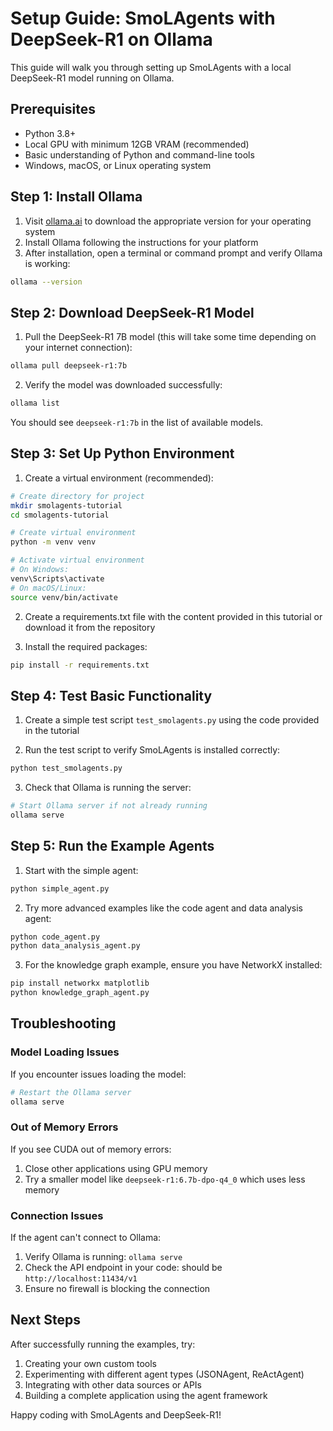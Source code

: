 # Setup Guide: SmoLAgents with DeepSeek-R1 on Ollama

This guide will walk you through setting up SmoLAgents with a local DeepSeek-R1 model running on Ollama.

## Prerequisites

- Python 3.8+
- Local GPU with minimum 12GB VRAM (recommended)
- Basic understanding of Python and command-line tools
- Windows, macOS, or Linux operating system

## Step 1: Install Ollama

1. Visit [ollama.ai](https://ollama.ai/) to download the appropriate version for your operating system
2. Install Ollama following the instructions for your platform
3. After installation, open a terminal or command prompt and verify Ollama is working:

```bash
ollama --version
```

## Step 2: Download DeepSeek-R1 Model

1. Pull the DeepSeek-R1 7B model (this will take some time depending on your internet connection):

```bash
ollama pull deepseek-r1:7b
```

2. Verify the model was downloaded successfully:

```bash
ollama list
```

You should see `deepseek-r1:7b` in the list of available models.

## Step 3: Set Up Python Environment

1. Create a virtual environment (recommended):

```bash
# Create directory for project
mkdir smolagents-tutorial
cd smolagents-tutorial

# Create virtual environment
python -m venv venv

# Activate virtual environment
# On Windows:
venv\Scripts\activate
# On macOS/Linux:
source venv/bin/activate
```

2. Create a requirements.txt file with the content provided in this tutorial or download it from the repository

3. Install the required packages:

```bash
pip install -r requirements.txt
```

## Step 4: Test Basic Functionality

1. Create a simple test script `test_smolagents.py` using the code provided in the tutorial

2. Run the test script to verify SmoLAgents is installed correctly:

```bash
python test_smolagents.py
```

3. Check that Ollama is running the server:

```bash
# Start Ollama server if not already running
ollama serve
```

## Step 5: Run the Example Agents

1. Start with the simple agent:

```bash
python simple_agent.py
```

2. Try more advanced examples like the code agent and data analysis agent:

```bash
python code_agent.py
python data_analysis_agent.py
```

3. For the knowledge graph example, ensure you have NetworkX installed:

```bash
pip install networkx matplotlib
python knowledge_graph_agent.py
```

## Troubleshooting

### Model Loading Issues

If you encounter issues loading the model:

```bash
# Restart the Ollama server
ollama serve
```

### Out of Memory Errors

If you see CUDA out of memory errors:

1. Close other applications using GPU memory
2. Try a smaller model like `deepseek-r1:6.7b-dpo-q4_0` which uses less memory

### Connection Issues

If the agent can't connect to Ollama:

1. Verify Ollama is running: `ollama serve`
2. Check the API endpoint in your code: should be `http://localhost:11434/v1`
3. Ensure no firewall is blocking the connection

## Next Steps

After successfully running the examples, try:

1. Creating your own custom tools
2. Experimenting with different agent types (JSONAgent, ReActAgent)
3. Integrating with other data sources or APIs
4. Building a complete application using the agent framework

Happy coding with SmoLAgents and DeepSeek-R1!